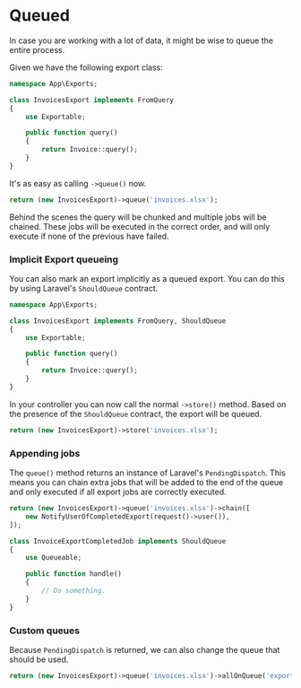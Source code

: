 # Queued

In case you are working with a lot of data, it might be wise to queue the entire process. 

Given we have the following export class:

```php
namespace App\Exports;

class InvoicesExport implements FromQuery
{
    use Exportable;

    public function query()
    {
        return Invoice::query();
    }
}
```

It's as easy as calling `->queue()` now.

```php
return (new InvoicesExport)->queue('invoices.xlsx');
```

Behind the scenes the query will be chunked and multiple jobs will be chained. These jobs will be executed in the correct order,
and will only execute if none of the previous have failed. 

### Implicit Export queueing

You can also mark an export implicitly as a queued export. You can do this by using Laravel's `ShouldQueue` contract.

```php
namespace App\Exports;

class InvoicesExport implements FromQuery, ShouldQueue
{
    use Exportable;

    public function query()
    {
        return Invoice::query();
    }
}
```

In your controller you can now call the normal `->store()` method. 
Based on the presence of the `ShouldQueue` contract, the export will be queued.

```php
return (new InvoicesExport)->store('invoices.xlsx');
```

### Appending jobs

The `queue()` method returns an instance of Laravel's `PendingDispatch`. This means you can chain extra jobs that will be added to the end of the queue and only executed if all export jobs are correctly executed.

```php
return (new InvoicesExport)->queue('invoices.xlsx')->chain([
    new NotifyUserOfCompletedExport(request()->user()),
]);
```

```php
class InvoiceExportCompletedJob implements ShouldQueue
{
    use Queueable;

    public function handle()
    {
        // Do something.
    }
}
```

### Custom queues

Because `PendingDispatch` is returned, we can also change the queue that should be used.

```php
return (new InvoicesExport)->queue('invoices.xlsx')->allOnQueue('exports');
```
